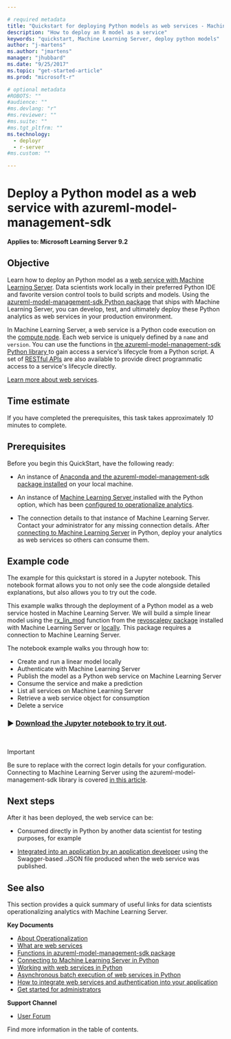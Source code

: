 ```yaml
---

# required metadata
title: "Quickstart for deploying Python models as web services - Machine Learning Server | Microsoft Docs"
description: "How to deploy an R model as a service"
keywords: "quickstart, Machine Learning Server, deploy python models"
author: "j-martens"
ms.author: "jmartens"
manager: "jhubbard"
ms.date: "9/25/2017"
ms.topic: "get-started-article"
ms.prod: "microsoft-r"

# optional metadata
#ROBOTS: ""
#audience: ""
#ms.devlang: "r"
#ms.reviewer: ""
#ms.suite: ""
#ms.tgt_pltfrm: ""
ms.technology: 
  - deployr
  - r-server
#ms.custom: ""

---
```

# Deploy a Python model as a web service with azureml-model-management-sdk

**Applies to: Microsoft Learning Server 9.2**

## Objective

Learn how to deploy an Python model as a [web service with Machine Learning Server](../../r/concept-what-are-web-services.md). Data scientists work locally in their preferred Python IDE and favorite version control tools to build scripts and models. Using the [azureml-model-management-sdk Python package](../../python-reference/azureml-model-management-sdk/azureml-model-management-sdk.md) that ships with Machine Learning Server, you can develop, test, and ultimately deploy these Python analytics as web services in your production environment. 

In Machine Learning Server, a web service is a Python code execution on the [compute node](../configure-start-for-administrators.md#configure-server-for-operationalization). Each web service is uniquely defined by a `name` and `version`. You can use the functions in [the azureml-model-management-sdk Python library ](../../python-reference/azureml-model-management-sdk/azureml-model-management-sdk.md) to gain access a service's lifecycle from a Python script. A set of [RESTful APIs](https://microsoft.github.io/deployr-api-docs/#services-management-apis) are also available to provide direct programmatic access to a service's lifecycle directly. 

[Learn more about web services](../../r/concept-what-are-web-services.md).

## Time estimate

If you have completed the prerequisites, this task takes approximately *10* minutes to complete.

## Prerequisites

Before you begin this QuickStart, have the following ready:

+ An instance of [Anaconda and the azureml-model-management-sdk package installed](../../install/python-libraries-interpreter.md) on your local machine.    

+ An instance of [Machine Learning Server ](../../what-is-machine-learning-server.md) installed with the Python option, which has been [configured to operationalize analytics](../../operationalize/configure-start-for-administrators.md#configure-server-for-operationalization).

+ The connection details to that instance of Machine Learning Server. Contact your administrator for any missing connection details. After [connecting to Machine Learning Server](../../operationalize/python/how-to-authenticate-in-python.md) in Python, deploy your analytics as web services so others can consume them. 


## Example code

The example for this quickstart is stored in a Jupyter notebook. This notebook format allows you to not only see the code alongside detailed explanations, but also allows you to try out the code.

This example walks through the deployment of a Python model as a web service hosted in Machine Learning Server. We will build a simple linear model using the [rx_lin_mod](../../python-reference/revoscalepy/rx-lin-mod.md) function from the [revoscalepy package](../../python-reference/revoscalepy/revoscalepy-package.md) installed with Machine Learning Server or [locally](../../install/python-libraries-interpreter.md). This package requires a connection to Machine Learning Server.  

The notebook example walks you through how to:
+ Create and run a linear model locally
+ Authenticate with Machine Learning Server
+ Publish the model as a Python web service on Machine Learning Server
+ Consume the service and make a prediction
+ List all services on Machine Learning Server
+ Retrieve a web service object for consumption
+ Delete a service


### &#9658; [**Download the Jupyter notebook to try it out**](https://notebooks.azure.com/jmartens/libraries/pyservice17).

&nbsp;

>[!IMPORTANT]
>Be sure to replace with the correct login details for your configuration. Connecting to Machine Learning Server using the azureml-model-management-sdk library is covered [in this article](how-to-authenticate-in-python.md).

## Next steps

After it has been deployed, the web service can be: 
+ Consumed directly in Python by another data scientist for testing purposes, for example 

+ [Integrated into an application by an application developer](../how-to-build-api-clients-from-swagger-for-app-integration.md)  using the  Swagger-based .JSON file produced when the web service was published. 

## See also

This section provides a quick summary of useful links for data scientists operationalizing analytics with Machine Learning Server.

**Key Documents**
 + [About Operationalization](../../what-is-operationalization.md)   
 + [What are web services](../../r/concept-what-are-web-services.md) 
 + [Functions in azureml-model-management-sdk package](../../python-reference/azureml-model-management-sdk/azureml-model-management-sdk.md)    
 + [Connecting to Machine Learning Server in Python](how-to-authenticate-in-python.md)    
 + [Working with web services in Python](how-to-deploy-manage-web-services.md)    
 + [Asynchronous batch execution of web services in Python](how-to-consume-web-service-batch.md)    
 + [How to integrate web services and authentication into your application](../how-to-build-api-clients-from-swagger-for-app-integration.md)    
 + [Get started for administrators](../configure-start-for-administrators.md)    

**Support Channel**
 + [User Forum](https://social.msdn.microsoft.com/Forums/en-US/home?forum=microsoftr)

Find more information in the table of contents.
